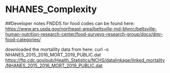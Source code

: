 # NHANES_Complexity

##Developer notes
FNDDS for food codes can be found here: https://www.ars.usda.gov/northeast-area/beltsville-md-bhnrc/beltsville-human-nutrition-research-center/food-surveys-research-group/docs/dmr-food-categories/

downloaded the mortalilty data from here:
curl -o NHANES_2015_2016_MORT_2019_PUBLIC.dat https://ftp.cdc.gov/pub/Health_Statistics/NCHS/datalinkage/linked_mortality/NHANES_2015_2016_MORT_2019_PUBLIC.dat


